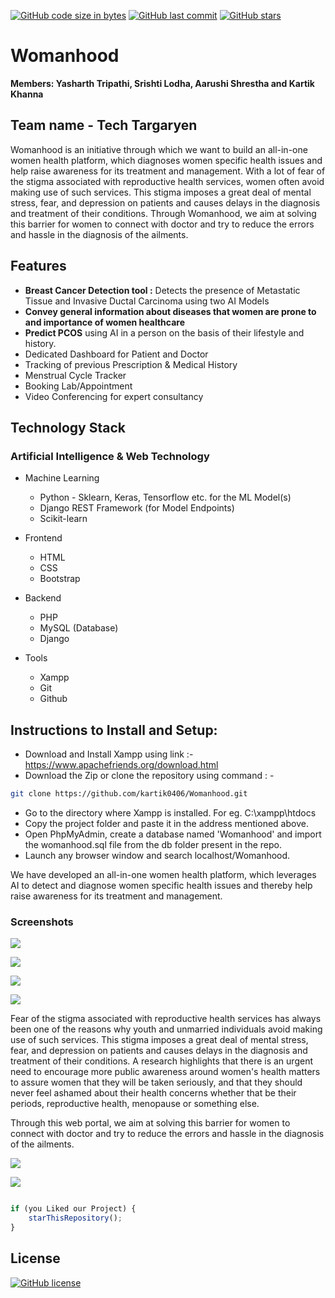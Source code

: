 [![GitHub code size in bytes](https://img.shields.io/github/languages/code-size/kartik0406/Womanhood?logo=github&style=social)](https://github.com/kartik0406/) [![GitHub last commit](https://img.shields.io/github/last-commit/kartik0406/Womanhood?style=social&logo=git)](https://github.com/kartik0406/) [![GitHub stars](https://img.shields.io/github/stars/kartik0406/Womanhood?style=social)](https://github.com/kartik0406/.../stargazers)

# Womanhood
<b>Members:
Yasharth Tripathi, Srishti Lodha, Aarushi Shrestha and Kartik Khanna</b>
## Team name - Tech Targaryen
Womanhood is an initiative through which we want to build an all-in-one women health platform, which diagnoses women specific health issues and help raise awareness for its treatment and management. With a lot of fear of the stigma associated with reproductive health services, women often avoid making use of such services. This stigma imposes a great deal of mental stress, fear, and depression on patients and causes delays in the diagnosis and treatment of their conditions. Through Womanhood, we aim at solving this barrier for women to connect with doctor and try to reduce the errors and hassle in the diagnosis of the ailments.

## Features
* <b>Breast Cancer Detection tool :</b> Detects the presence of Metastatic Tissue and Invasive Ductal Carcinoma using two AI Models
* <b>Convey general information about diseases that women are prone to and importance of women healthcare</b>
* <b>Predict PCOS</b> using AI in a person on the basis of their lifestyle and history.
* Dedicated Dashboard for Patient and Doctor
* Tracking of previous Prescription & Medical History 
* Menstrual Cycle Tracker
* Booking Lab/Appointment
* Video Conferencing for expert consultancy

## Technology Stack

### Artificial Intelligence & Web Technology

- Machine Learning
  - Python - Sklearn, Keras, Tensorflow etc. for the ML Model(s)
  - Django REST Framework (for Model Endpoints)
  - Scikit-learn


- Frontend
  - HTML
  - CSS
  - Bootstrap
  
- Backend
  - PHP 
  - MySQL (Database)
  - Django

- Tools
  
  - Xampp
  - Git
  - Github

## Instructions to Install and Setup:

- Download and Install Xampp using link  :- https://www.apachefriends.org/download.html
- Download the Zip or clone the repository using command : -
``` bash
git clone https://github.com/kartik0406/Womanhood.git
```
- Go to the directory where Xampp is installed. For eg. C:\xampp\htdocs
- Copy the project folder and paste it in the address mentioned above.
- Open PhpMyAdmin, create a database named 'Womanhood' and import the womanhood.sql file from the db folder present in the repo.
- Launch any browser window and search localhost/Womanhood.
  
We have developed an all-in-one women health platform, which leverages AI to detect and diagnose women specific health issues and thereby help raise awareness for its treatment and management.

### Screenshots
![](https://github.com/kartik0406/Womanhood/blob/main/images/img4%20(1).PNG)

![](https://github.com/kartik0406/Womanhood/blob/main/images/img5%20(1).PNG)

![](https://github.com/kartik0406/Womanhood/blob/main/images/IMG3%20(1).PNG)


![](https://github.com/kartik0406/Womanhood/blob/main/images/img6%20(1).PNG)


Fear of the stigma associated with reproductive health services has always been one of the reasons why youth and unmarried individuals avoid making use of such services. This stigma imposes a great deal of mental stress, fear, and depression on patients and causes delays in the diagnosis and treatment of their conditions.
A research highlights that there is an urgent need to encourage more public awareness around women's health matters to assure women that they will be taken seriously, and that they should never feel ashamed about their health concerns whether that be their periods, reproductive health, menopause or something else.

Through this web portal, we aim at solving this barrier for women to connect with doctor and try to reduce the errors and hassle in the diagnosis of the ailments.

![](https://github.com/kartik0406/Womanhood/blob/main/images/img7%20(1).PNG)

![](https://github.com/kartik0406/Womanhood/blob/main/images/img8%20(1).PNG)


```javascript

if (you Liked our Project) {
    starThisRepository();
}

```
## License

[![GitHub license](https://img.shields.io/github/license/kartik0406/Womanhood?style=social&logo=github)](https://github.com/kartik0406/Womanhood/blob/master/LICENSE)




